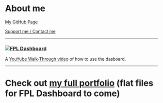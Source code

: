 # About me

[My GitHub Page](https://github.com/ventsiR)

[Support me / Contact me](https://linktr.ee/ventsir)

***

### [![FPL Dashboard](https://i.imgur.com/ADwFH2k.png)](https://app.powerbi.com/view?r=eyJrIjoiYTQ2NmVhMmEtM2E1Ni00MGQ4LTk1NjQtMDRhMWI3NGJlY2U2IiwidCI6Ijc5OWIyNzUxLTQzMTgtNGRhZi04YzVkLTJiOTI4ZmY2ZTNhMyIsImMiOjN9)
A [YouYube Walk-Through video](https://www.youtube.com/watch?v=IeqpzYJaSM0) of how to use the dasboard.

***

# Check out [my full portfolio](https://github.com/ventsiR/ventsiR/tree/final/Portfolio) (flat files for FPL Dashboard to come)
